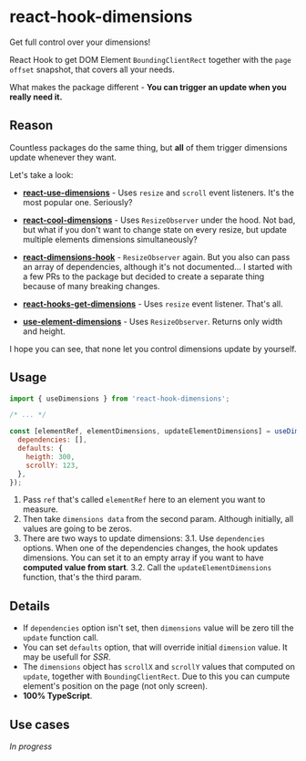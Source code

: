 # react-hook-dimensions

Get full control over your dimensions!

React Hook to get DOM Element `BoundingClientRect` together with the `page offset` snapshot, that covers all your needs.

What makes the package different - **You can trigger an update when you really need it.**

## Reason

Countless packages do the same thing, but **all** of them trigger dimensions update whenever they want.

Let's take a look:

- **[react-use-dimensions](https://github.com/Swizec/useDimensions)** - Uses `resize` and `scroll` event listeners. It's the most popular one. Seriously?

- **[react-cool-dimensions](https://github.com/wellyshen/react-cool-dimensions)** - Uses `ResizeObserver` under the hood. Not bad, but what if you don't want to change state on every resize, but update multiple elements dimensions simultaneously?

- **[react-dimensions-hook](https://github.com/cubonacci/react-dimensions-hook)** - `ResizeObserver` again. But you also can pass an array of dependencies, although it's not documented... I started with a few PRs to the package but decided to create a separate thing because of many breaking changes.

- **[react-hooks-get-dimensions](https://github.com/ilhantekir/React-hooks-get-dimensions)** - Uses `resize` event listener. That's all.

- **[use-element-dimensions](https://github.com/danielkov/use-element-dimensions)** - Uses `ResizeObserver`. Returns only width and height.

I hope you can see, that none let you control dimensions update by yourself.

## Usage

```javascript
import { useDimensions } from 'react-hook-dimensions';

/* ... */

const [elementRef, elementDimensions, updateElementDimensions] = useDimensions({
  dependencies: [],
  defaults: {
    heigth: 300,
    scrollY: 123,
  },
});
```

1. Pass `ref` that's called `elementRef` here to an element you want to measure.
2. Then take `dimensions data` from the second param. Although initially, all values are going to be zeros.
3. There are two ways to update dimensions:
   3.1. Use `dependencies` options. When one of the dependencies changes, the hook updates dimensions. You can set it to an empty array if you want to have **computed value from start**.
   3.2. Call the `updateElementDimensions` function, that's the third param.

## Details

- If `dependencies` option isn't set, then `dimensions` value will be zero till the `update` function call.
- You can set `defaults` option, that will override initial `dimension` value. It may be usefull for _SSR_.
- The `dimensions` object has `scrollX` and `scrollY` values that computed on `update`, together with `BoundingClientRect`. Due to this you can cumpute element's position on the page (not only screen).
- **100% TypeScript**.

## Use cases

_In progress_
